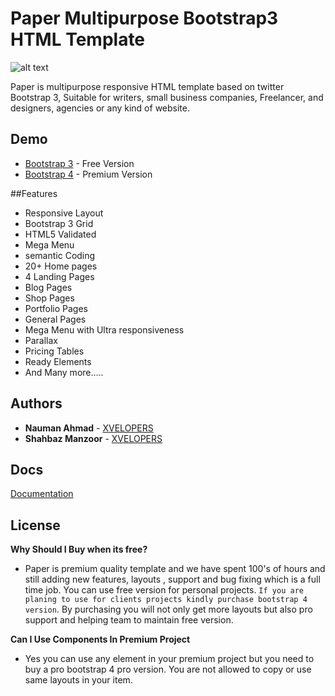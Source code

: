 
# Paper Multipurpose Bootstrap3 HTML Template

![alt text](http://xvelopers.com/pagewiz/presentation/papper-v16.png)

Paper is multipurpose responsive HTML template based on twitter Bootstrap 3, Suitable for writers, small business companies, Freelancer, and designers, agencies or any kind of website.



## Demo

* [Bootstrap 3](http://www.dropwizard.io/1.0.2/docs/) - Free Version
* [Bootstrap 4](https://maven.apache.org/) - Premium Version






##Features

  * Responsive Layout
  * Bootstrap 3 Grid
  *  HTML5 Validated
  *  Mega Menu
  *  semantic Coding
  *  20+ Home pages
  *  4 Landing Pages
  *  Blog Pages
  * Shop Pages
  *  Portfolio Pages
  *  General Pages
  *  Mega Menu with Ultra responsiveness
  *  Parallax
  *  Pricing Tables
  *  Ready Elements
  *  And Many more…..


## Authors

* **Nauman Ahmad** - [XVELOPERS](https://xvelopers.com)
* **Shahbaz Manzoor** - [XVELOPERS](https://xvelopers.com)

## Docs

[Documentation](http://xvelopers.com/demos/html/paper-1.6.0/documentations.html) 


## License


**Why Should I Buy when its free?** 
* Paper is premium quality template and we have spent 100's of hours and still adding new features, layouts , support and bug fixing which is a full time job. You can use free version for personal projects. `If you are planing to use for clients projects kindly purchase bootstrap 4 version`. By purchasing you will not only get more layouts but also pro support and helping team to maintain free version. 

**Can I Use Components In Premium Project**
* Yes you can use any element in your premium project but you need to buy a pro bootstrap 4 pro version. You are not allowed to copy or use same layouts in your item.

 



